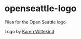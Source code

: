 # openseattle-logo

Files for the Open Seattle logo.

Logo by [Karen Wittekind](https://github.com/karenwittekind)

